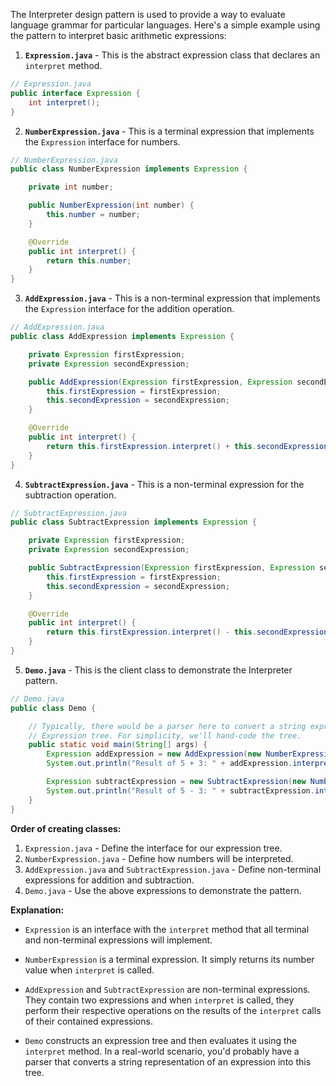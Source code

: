 The Interpreter design pattern is used to provide a way to evaluate language grammar for particular languages. Here's a simple example using the pattern to interpret basic arithmetic expressions:

1. **`Expression.java`** - This is the abstract expression class that declares an `interpret` method.

```java
// Expression.java
public interface Expression {
    int interpret();
}
```

2. **`NumberExpression.java`** - This is a terminal expression that implements the `Expression` interface for numbers.

```java
// NumberExpression.java
public class NumberExpression implements Expression {

    private int number;

    public NumberExpression(int number) {
        this.number = number;
    }

    @Override
    public int interpret() {
        return this.number;
    }
}
```

3. **`AddExpression.java`** - This is a non-terminal expression that implements the `Expression` interface for the addition operation.

```java
// AddExpression.java
public class AddExpression implements Expression {

    private Expression firstExpression;
    private Expression secondExpression;

    public AddExpression(Expression firstExpression, Expression secondExpression) {
        this.firstExpression = firstExpression;
        this.secondExpression = secondExpression;
    }

    @Override
    public int interpret() {
        return this.firstExpression.interpret() + this.secondExpression.interpret();
    }
}
```

4. **`SubtractExpression.java`** - This is a non-terminal expression for the subtraction operation.

```java
// SubtractExpression.java
public class SubtractExpression implements Expression {

    private Expression firstExpression;
    private Expression secondExpression;

    public SubtractExpression(Expression firstExpression, Expression secondExpression) {
        this.firstExpression = firstExpression;
        this.secondExpression = secondExpression;
    }

    @Override
    public int interpret() {
        return this.firstExpression.interpret() - this.secondExpression.interpret();
    }
}
```

5. **`Demo.java`** - This is the client class to demonstrate the Interpreter pattern.

```java
// Demo.java
public class Demo {

    // Typically, there would be a parser here to convert a string expression into the
    // Expression tree. For simplicity, we'll hand-code the tree.
    public static void main(String[] args) {
        Expression addExpression = new AddExpression(new NumberExpression(5), new NumberExpression(3));
        System.out.println("Result of 5 + 3: " + addExpression.interpret());

        Expression subtractExpression = new SubtractExpression(new NumberExpression(5), new NumberExpression(3));
        System.out.println("Result of 5 - 3: " + subtractExpression.interpret());
    }
}
```

**Order of creating classes:**
1. `Expression.java` - Define the interface for our expression tree.
2. `NumberExpression.java` - Define how numbers will be interpreted.
3. `AddExpression.java` and `SubtractExpression.java` - Define non-terminal expressions for addition and subtraction.
4. `Demo.java` - Use the above expressions to demonstrate the pattern.

**Explanation:**
- `Expression` is an interface with the `interpret` method that all terminal and non-terminal expressions will implement.
  
- `NumberExpression` is a terminal expression. It simply returns its number value when `interpret` is called.

- `AddExpression` and `SubtractExpression` are non-terminal expressions. They contain two expressions and when `interpret` is called, they perform their respective operations on the results of the `interpret` calls of their contained expressions.

- `Demo` constructs an expression tree and then evaluates it using the `interpret` method. In a real-world scenario, you'd probably have a parser that converts a string representation of an expression into this tree.
